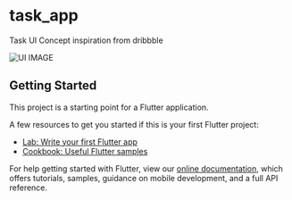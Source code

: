 # task_app

Task UI Concept inspiration from dribbble

![UI IMAGE](https://cdn.dribbble.com/users/1575908/screenshots/7141339/media/7aa9497c2ed2f32a6c1977119bfc4b49.jpg)

## Getting Started

This project is a starting point for a Flutter application.

A few resources to get you started if this is your first Flutter project:

- [Lab: Write your first Flutter app](https://flutter.dev/docs/get-started/codelab)
- [Cookbook: Useful Flutter samples](https://flutter.dev/docs/cookbook)

For help getting started with Flutter, view our
[online documentation](https://flutter.dev/docs), which offers tutorials,
samples, guidance on mobile development, and a full API reference.
